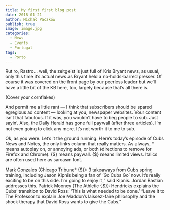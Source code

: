 ```yaml
---
title: My first first blog post
date: 2018-01-21
author: Michał Paczków
publish: true
image: image.jpg
categories:
  - News
  - Events
  - Portugal
tags:
  - Porto
---
```


Rut ro, Rastro... well, the zeitgeist is just full of Kris Bryant news, as usual, only this time it’s actual news as Bryant held a no-holds-barred presser. Of course it was covered on the front page by our peerless leader but we’ll have a little bit of the KB here, too, largely because that’s all there is.

(Cover your cornflakes)

And permit me a little rant — I think that subscribers should be spared egregious ad content — looking at you, newspaper websites. Your content isn’t that fabulous. If it was, you wouldn’t have to beg people to sub. Just sayin’. Also, the Daily Herald has gone full paywall (after three articles). I’m not even going to click any more. It’s not worth it to me to sub.

Ok, as you were. Let’s it the ground running. Here’s today’s episode of Cubs News and Notes, the only links column that really matters. As always, \* means autoplay on, or annoying ads, or both (directions to remove for Firefox and Chrome). {$} means paywall. {$} means limited views. Italics are often used here as sarcasm font.

Mark Gonzales (Chicago Tribune\* {$}): 3 takeaways from Cubs spring training, including Jason Kipnis being a fan of ‘Go Cubs Go’ now. It’s really exciting to be on this side. I’m going to enjoy it,” said Kipnis. Jordan Bastian addresses this.
Patrick Mooney (The Athletic {$}): Hendricks explains the Cubs’ transition to David Ross: ‘This is what needed to be done.’ “Leave it to The Professor to explain Joe Maddon’s laissez-faire philosophy and the shock therapy that David Ross wants to give the Cubs.”
